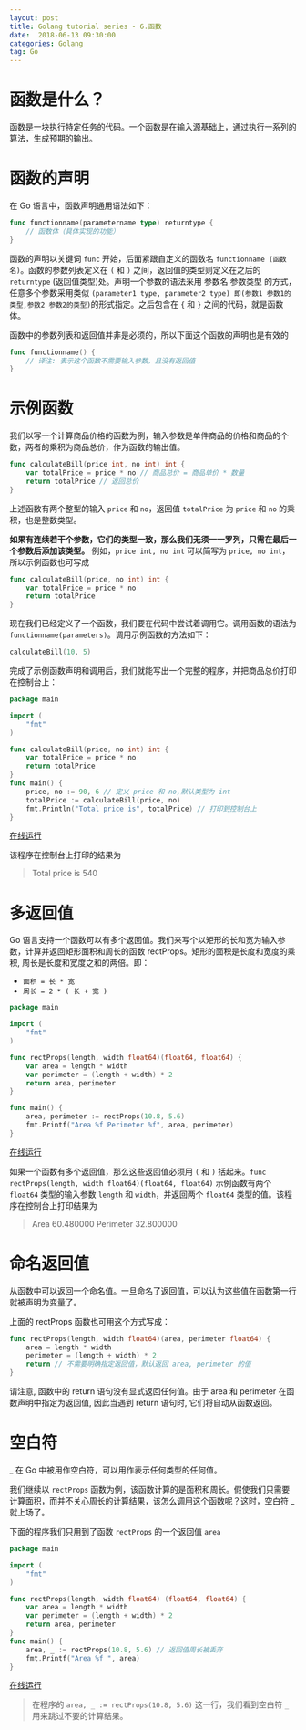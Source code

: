 ```yaml
---
layout: post
title: Golang tutorial series - 6.函数
date:  2018-06-13 09:30:00
categories: Golang
tag: Go
---
```


# 函数是什么？
函数是一块执行特定任务的代码。一个函数是在输入源基础上，通过执行一系列的算法，生成预期的输出。

# 函数的声明
在 Go 语言中，函数声明通用语法如下：
```go
func functionname(parametername type) returntype {  
    // 函数体（具体实现的功能）
}
```
函数的声明以关键词 `func` 开始，后面紧跟自定义的函数名 `functionname (函数名)`。函数的参数列表定义在 `(` 和 `)` 之间，返回值的类型则定义在之后的 `returntype` (返回值类型)处。声明一个参数的语法采用 参数名 参数类型 的方式，任意多个参数采用类似 `(parameter1 type, parameter2 type) 即(参数1 参数1的类型,参数2 参数2的类型)`的形式指定。之后包含在 `{` 和 `}` 之间的代码，就是函数体。

函数中的参数列表和返回值并非是必须的，所以下面这个函数的声明也是有效的
```go
func functionname() {  
    // 译注: 表示这个函数不需要输入参数，且没有返回值
}
```

# 示例函数
我们以写一个计算商品价格的函数为例，输入参数是单件商品的价格和商品的个数，两者的乘积为商品总价，作为函数的输出值。
```go
func calculateBill(price int, no int) int {  
    var totalPrice = price * no // 商品总价 = 商品单价 * 数量
    return totalPrice // 返回总价
}
```

上述函数有两个整型的输入 `price` 和 `no`，返回值 `totalPrice` 为 `price` 和 `no` 的乘积，也是整数类型。

**如果有连续若干个参数，它们的类型一致，那么我们无须一一罗列，只需在最后一个参数后添加该类型。** 例如，`price int, no int` 可以简写为 `price, no int`，所以示例函数也可写成

```go
func calculateBill(price, no int) int {  
    var totalPrice = price * no
    return totalPrice
}
```

现在我们已经定义了一个函数，我们要在代码中尝试着调用它。调用函数的语法为 `functionname(parameters)`。调用示例函数的方法如下：
```go
calculateBill(10, 5)
```

完成了示例函数声明和调用后，我们就能写出一个完整的程序，并把商品总价打印在控制台上：

```go
package main

import (  
    "fmt"
)

func calculateBill(price, no int) int {  
    var totalPrice = price * no
    return totalPrice
}
func main() {  
    price, no := 90, 6 // 定义 price 和 no,默认类型为 int
    totalPrice := calculateBill(price, no)
    fmt.Println("Total price is", totalPrice) // 打印到控制台上
}
```

[在线运行](https://play.golang.org/p/YJlW3g-VZH)

该程序在控制台上打印的结果为
>Total price is 540

# 多返回值
Go 语言支持一个函数可以有多个返回值。我们来写个以矩形的长和宽为输入参数，计算并返回矩形面积和周长的函数 rectProps。矩形的面积是长度和宽度的乘积, 周长是长度和宽度之和的两倍。即：

- `面积 = 长 * 宽`
- `周长 = 2 * ( 长 + 宽 )`

```go
package main

import (  
    "fmt"
)

func rectProps(length, width float64)(float64, float64) {  
    var area = length * width
    var perimeter = (length + width) * 2
    return area, perimeter
}

func main() {  
    area, perimeter := rectProps(10.8, 5.6)
    fmt.Printf("Area %f Perimeter %f", area, perimeter) 
}
```

[在线运行](https://play.golang.org/p/qAftE_yke_)

如果一个函数有多个返回值，那么这些返回值必须用 `(` 和 `)` 括起来。`func rectProps(length, width float64)(float64, float64)` 示例函数有两个 `float64` 类型的输入参数 `length` 和 `width`，并返回两个 `float64` 类型的值。该程序在控制台上打印结果为

>Area 60.480000 Perimeter 32.800000

# 命名返回值
从函数中可以返回一个命名值。一旦命名了返回值，可以认为这些值在函数第一行就被声明为变量了。

上面的 rectProps 函数也可用这个方式写成：

```go
func rectProps(length, width float64)(area, perimeter float64) {  
    area = length * width
    perimeter = (length + width) * 2
    return // 不需要明确指定返回值，默认返回 area, perimeter 的值
}
```

请注意, 函数中的 return 语句没有显式返回任何值。由于 area 和 perimeter 在函数声明中指定为返回值, 因此当遇到 return 语句时, 它们将自动从函数返回。

# 空白符
_ 在 Go 中被用作空白符，可以用作表示任何类型的任何值。

我们继续以 `rectProps` 函数为例，该函数计算的是面积和周长。假使我们只需要计算面积，而并不关心周长的计算结果，该怎么调用这个函数呢？这时，空白符 _ 就上场了。

下面的程序我们只用到了函数 `rectProps` 的一个返回值 `area`

```go
package main

import (  
    "fmt"
)

func rectProps(length, width float64) (float64, float64) {  
    var area = length * width
    var perimeter = (length + width) * 2
    return area, perimeter
}
func main() {  
    area, _ := rectProps(10.8, 5.6) // 返回值周长被丢弃
    fmt.Printf("Area %f ", area)
}
```

[在线运行](https://play.golang.org/p/IkugSH1jIt)

>在程序的 `area, _ := rectProps(10.8, 5.6)` 这一行，我们看到空白符 `_` 用来跳过不要的计算结果。